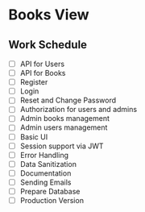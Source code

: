# Books View

## Work Schedule

- [ ] API for Users
- [ ] API for Books
- [ ] Register 
- [ ] Login
- [ ] Reset and Change Password
- [ ] Authorization for users and admins
- [ ] Admin books management
- [ ] Admin users management
- [ ] Basic UI
- [ ] Session support via JWT 
- [ ] Error Handling
- [ ] Data Sanitization
- [ ] Documentation
- [ ] Sending Emails
- [ ] Prepare Database
- [ ] Production Version
